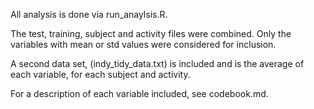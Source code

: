 All analysis is done via run_anaylsis.R.

The test, training, subject and activity files were combined. Only the variables with mean or std values were considered for inclusion.

A second data set, (indy_tidy_data.txt) is included and is the average of each variable, for each subject and activity.

For a description of each variable included, see codebook.md.

